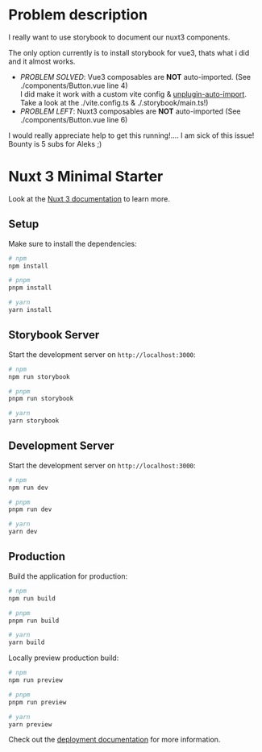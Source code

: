# Problem description

I really want to use storybook to document our nuxt3 components.

The only option currently is to install storybook for vue3, thats what i did and it almost works.

- *PROBLEM SOLVED*: Vue3 composables are **NOT** auto-imported. (See ./components/Button.vue line 4)\
I did make it work with a custom vite config & [unplugin-auto-import](https://github.com/antfu/unplugin-auto-import).\
Take a look at the ./vite.config.ts & ./.storybook/main.ts!\)
- *PROBLEM LEFT*: Nuxt3 composables are **NOT** auto-imported (See ./components/Button.vue line 6)

I would really appreciate help to get this running!.... I am sick of this issue!
Bounty is 5 subs for Aleks ;)

# Nuxt 3 Minimal Starter

Look at the [Nuxt 3 documentation](https://nuxt.com/docs/getting-started/introduction) to learn more.

## Setup

Make sure to install the dependencies:

```bash
# npm
npm install

# pnpm
pnpm install

# yarn
yarn install
```

## Storybook Server

Start the development server on `http://localhost:3000`:

```bash
# npm
npm run storybook

# pnpm
pnpm run storybook

# yarn
yarn storybook
```

## Development Server

Start the development server on `http://localhost:3000`:

```bash
# npm
npm run dev

# pnpm
pnpm run dev

# yarn
yarn dev
```

## Production

Build the application for production:

```bash
# npm
npm run build

# pnpm
pnpm run build

# yarn
yarn build
```

Locally preview production build:

```bash
# npm
npm run preview

# pnpm
pnpm run preview

# yarn
yarn preview
```

Check out the [deployment documentation](https://nuxt.com/docs/getting-started/deployment) for more information.
